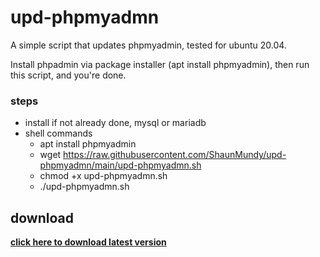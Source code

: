 # upd-phpmyadmn
 A simple script that updates phpmyadmin, tested for ubuntu 20.04.
 
 Install phpadmin via package installer (apt install phpmyadmin),
 then run this script, and you're done.
 
 ### steps
 
 - install if not already done, mysql or mariadb
 - shell commands
     - apt install phpmyadmin
     - wget https://raw.githubusercontent.com/ShaunMundy/upd-phpmyadmn/main/upd-phpmyadmn.sh
     - chmod +x upd-phpmyadmn.sh
     - ./upd-phpmyadmn.sh

## download

**[click here to download latest version](https://github.com/ShaunMundy/upd-phpmyadmn/blob/main/upd-phpmyadmn.zip)**

